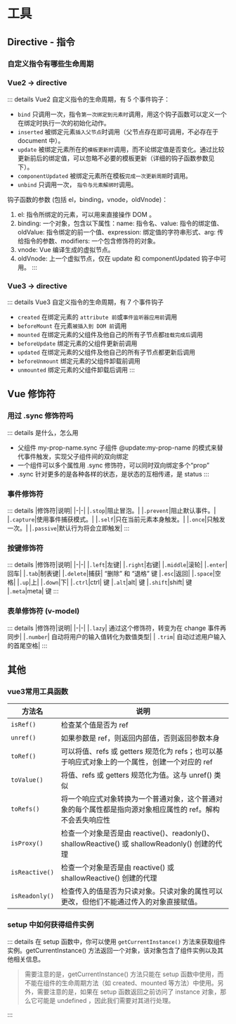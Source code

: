 # 工具

## Directive - 指令

### 自定义指令有哪些生命周期

### Vue2 -> directive

::: details Vue2 自定义指令的生命周期，有 5 个事件钩子：

- `bind` 只调用一次，指令`第一次绑定到元素时`调用，用这个钩子函数可以定义一个在绑定时执行一次的初始化动作。
- `inserted` 被绑定元素`插入父节点`时调用（父节点存在即可调用，不必存在于 document 中）。
- `update` 被绑定元素所在的`模板更新时`调用，而不论绑定值是否变化。通过比较更新前后的绑定值，可以忽略不必要的模板更新（详细的钩子函数参数见下）。
- `componentUpdated` 被绑定元素所在模板`完成一次更新周期`时调用。
- `unbind` 只调用一次， `指令与元素解绑时`调用。

钩子函数的参数 (包括 el，binding，vnode，oldVnode)：

1. el: 指令所绑定的元素，可以用来直接操作 DOM 。
2. binding: 一个对象，包含以下属性：name: 指令名、value: 指令的绑定值、oldValue: 指令绑定的前一个值、expression: 绑定值的字符串形式、arg: 传给指令的参数、modifiers: 一个包含修饰符的对象。
3. vnode: Vue 编译生成的虚拟节点。
4. oldVnode: 上一个虚拟节点，仅在 update 和 componentUpdated 钩子中可用。
   :::

### Vue3 -> directive

::: details Vue3 自定义指令的生命周期，有 7 个事件钩子

- `created` 在绑定元素的 `attribute 前`或`事件监听器应用前`调用
- `beforeMount` 在元素`被插入到 DOM 前`调用
- `mounted` 在绑定元素的父组件及他自己的所有子节点都`挂载完成后`调用
- `beforeUpdate` 绑定元素的父组件更新前调用
- `updated` 在绑定元素的父组件及他自己的所有子节点都更新后调用
- `beforeUnmount` 绑定元素的父组件卸载前调用
- `unmounted` 绑定元素的父组件卸载后调用
  :::

## Vue 修饰符

### 用过 .sync 修饰符吗

::: details 是什么，怎么用

- 父组件 my-prop-name.sync 子组件 @update:my-prop-name 的模式来替代事件触发，实现父子组件间的双向绑定
- 一个组件可以多个属性用 .sync 修饰符，可以同时双向绑定多个“prop”
- .sync 针对更多的是各种各样的状态，是状态的互相传递，是 status
  :::

### 事件修饰符

::: details
|修饰符|说明|
|-|-|
|`.stop`|阻止冒泡。|
|`.prevent`|阻止默认事件。|
|`.capture`|使用事件捕获模式。|
|`.self`|只在当前元素本身触发。|
|`.once`|只触发一次。|
|`.passive`|默认行为将会立即触发|
:::

### 按键修饰符

::: details
|修饰符|说明|
|-|-|
|`.left`|左键|
|`.right`|右键|
|`.middle`|滚轮|
|`.enter`|回车|
|`.tab`|制表键|
|`.delete`|捕获| “删除” 和 “退格” 键
|`.esc`|返回|
|`.space`|空格|
|`.up`|上|
|`.down`|下|
|`.ctrl`|ctrl| 键
|`.alt`|alt| 键
|`.shift`|shift| 键
|`.meta`|meta| 键
:::

### 表单修饰符 (v-model)

::: details
|修饰符|说明|
|-|-|
|`.lazy`| 通过这个修饰符，转变为在 change 事件再同步|
|`.number`| 自动将用户的输入值转化为数值类型|
| `.trim`| 自动过滤用户输入的首尾空格|
:::

## 其他

### vue3常用工具函数

| 方法名         | 说明                                                                                                       |
| -------------- | ---------------------------------------------------------------------------------------------------------- |
| `isRef()`      | 检查某个值是否为 ref                                                                                       |
| `unref()`      | 如果参数是 ref，则返回内部值，否则返回参数本身                                                             |
| `toRef()`      | 可以将值、refs 或 getters 规范化为 refs；也可以基于响应式对象上的一个属性，创建一个对应的 ref              |
| `toValue()`    | 将值、refs 或 getters 规范化为值。这与 unref() 类似                                                        |
| `toRefs()`     | 将一个响应式对象转换为一个普通对象，这个普通对象的每个属性都是指向源对象相应属性的 ref。解构不会丢失响应性 |
| `isProxy()`    | 检查一个对象是否是由 reactive()、readonly()、shallowReactive() 或 shallowReadonly() 创建的代理             |
| `isReactive()` | 检查一个对象是否是由 reactive() 或 shallowReactive() 创建的代理                                            |
| `isReadonly()` | 检查传入的值是否为只读对象。只读对象的属性可以更改，但他们不能通过传入的对象直接赋值。                     |

### setup 中如何获得组件实例

::: details
在 setup 函数中，你可以使用 `getCurrentInstance()` 方法来获取组件实例。getCurrentInstance() 方法返回一个对象，该对象包含了组件实例以及其他相关信息。

> 需要注意的是，getCurrentInstance() 方法只能在 setup 函数中使用，而不能在组件的生命周期方法（如 created、mounted 等方法）中使用。另外，需要注意的是，如果在 setup 函数返回之前访问了 instance 对象，那么它可能是 undefined ，因此我们需要对其进行处理。

:::
